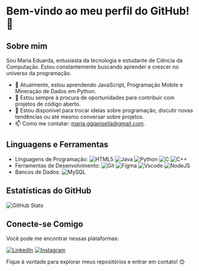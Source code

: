 # Bem-vindo ao meu perfil do GitHub! 👋

## Sobre mim

Sou Maria Eduarda, entusiasta da tecnologia e estudante de Ciência da Computação. Estou constantemente buscando aprender e crescer no universo da programação.

- 🌱 Atualmente, estou aprendendo JavaScript, Programação Mobile e Mineração de Dados em Python.
- 👯 Estou sempre à procura de oportunidades para contribuir com projetos de código aberto.
- 💬 Estou disponível para trocar ideias sobre programação, discutir novas tendências ou até mesmo conversar sobre projetos.
- 📫 Como me contatar: maria.ggianisella@gmail.com.

## Linguagens e Ferramentas

- Linguagens de Programação:
![HTML5](https://img.shields.io/badge/HTML5-FF69B4?style=for-the-badge&logo=html5&logoColor=white) ![Java](https://img.shields.io/badge/java-FF69B4?style=for-the-badge&logo=openjdk&logoColor=white)  ![Python](https://img.shields.io/badge/python-FF69B4?style=for-the-badge&logo=python&logoColor=ffdd54) ![C](https://img.shields.io/badge/C-FF69B4?style=for-the-badge&logo=c&logoColor=white) ![C++](https://img.shields.io/badge/C%2B%2B-FF69B4?style=for-the-badge&logo=c%2B%2B&logoColor=white)
- Ferramentas de Desenvolvimento: ![Git](https://img.shields.io/badge/GIT-FF69B4?style=for-the-badge&logo=git&logoColor=white) ![Figma](https://img.shields.io/badge/Figma-FF69B4?style=for-the-badge&logo=figma&logoColor=figma) 	![Vscode](https://img.shields.io/badge/Vscode-FF69B4?style=for-the-badge&logo=visual-studio-code&logoColor=white) ![NodeJS](https://img.shields.io/badge/node.js-FF69B4?style=for-the-badge&logo=node.js&logoColor=white)
- Bancos de Dados: ![MySQL](https://img.shields.io/badge/MySQL-FF69B4?style=for-the-badge&logo=mysql&logoColor=white)

## Estatísticas do GitHub

![GitHub Stats](https://github-readme-stats.vercel.app/api?username=maria-gianisella&theme=transparent&bg_color=FF69B4&border_color=fff&show_icons=true&icon_colorfff&title_color=fff&text_color=FFF&hide_title=true&hide=stars)

## Conecte-se Comigo

Você pode me encontrar nessas plataformas:

[![LinkedIn](https://img.shields.io/badge/LinkedIn-FF69B4?style=for-the-badge&logo=linkedin&logoColor=white)](https://www.linkedin.com/in/maria-gianisella-85532824b/)
[![Instagram](https://img.shields.io/badge/-Instagram-FF69B4?style=for-the-badge&logo=instagram&logoColor=white)](https://www.instagram.com/guedesduda/)

Fique à vontade para explorar meus repositórios e entrar em contato! 😊
